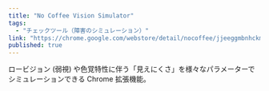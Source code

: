 ```yaml
---
title: "No Coffee Vision Simulator"
tags:
  - "チェックツール（障害のシミュレーション）"
link: "https://chrome.google.com/webstore/detail/nocoffee/jjeeggmbnhckmgdhmgdckeigabjfbddl"
published: true
---
```


ロービジョン (弱視) や色覚特性に伴う「見えにくさ」を様々なパラメーターでシミュレーションできる Chrome 拡張機能。
